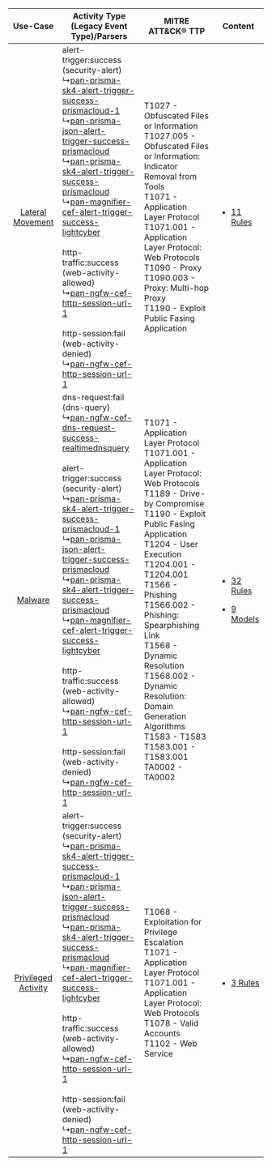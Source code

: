 |    Use-Case    | Activity Type (Legacy Event Type)/Parsers    | MITRE ATT&CK® TTP    | Content    |
|:----:| ---- | ---- | ---- |
|    [Lateral Movement](../../../UseCases/uc_lateral_movement.md)    |  alert-trigger:success (security-alert)<br> ↳[pan-prisma-sk4-alert-trigger-success-prismacloud-1](Ps/pC_panprismask4alerttriggersuccessprismacloud1.md)<br> ↳[pan-prisma-json-alert-trigger-success-prismacloud](Ps/pC_panprismajsonalerttriggersuccessprismacloud.md)<br> ↳[pan-prisma-sk4-alert-trigger-success-prismacloud](Ps/pC_panprismask4alerttriggersuccessprismacloud.md)<br> ↳[pan-magnifier-cef-alert-trigger-success-lightcyber](Ps/pC_panmagnifiercefalerttriggersuccesslightcyber.md)<br><br> http-traffic:success (web-activity-allowed)<br> ↳[pan-ngfw-cef-http-session-url-1](Ps/pC_panngfwcefhttpsessionurl1.md)<br><br> http-session:fail (web-activity-denied)<br> ↳[pan-ngfw-cef-http-session-url-1](Ps/pC_panngfwcefhttpsessionurl1.md)<br>    | T1027 - Obfuscated Files or Information<br>T1027.005 - Obfuscated Files or Information: Indicator Removal from Tools<br>T1071 - Application Layer Protocol<br>T1071.001 - Application Layer Protocol: Web Protocols<br>T1090 - Proxy<br>T1090.003 - Proxy: Multi-hop Proxy<br>T1190 - Exploit Public Fasing Application<br>    | [<ul><li>11 Rules</li></ul>](RM/r_m_palo_alto_networks_prisma_cloud_Lateral_Movement.md)    |
|    [Malware](../../../UseCases/uc_malware.md)    |  dns-request:fail (dns-query)<br> ↳[pan-ngfw-cef-dns-request-success-realtimednsquery](Ps/pC_panngfwcefdnsrequestsuccessrealtimednsquery.md)<br><br> alert-trigger:success (security-alert)<br> ↳[pan-prisma-sk4-alert-trigger-success-prismacloud-1](Ps/pC_panprismask4alerttriggersuccessprismacloud1.md)<br> ↳[pan-prisma-json-alert-trigger-success-prismacloud](Ps/pC_panprismajsonalerttriggersuccessprismacloud.md)<br> ↳[pan-prisma-sk4-alert-trigger-success-prismacloud](Ps/pC_panprismask4alerttriggersuccessprismacloud.md)<br> ↳[pan-magnifier-cef-alert-trigger-success-lightcyber](Ps/pC_panmagnifiercefalerttriggersuccesslightcyber.md)<br><br> http-traffic:success (web-activity-allowed)<br> ↳[pan-ngfw-cef-http-session-url-1](Ps/pC_panngfwcefhttpsessionurl1.md)<br><br> http-session:fail (web-activity-denied)<br> ↳[pan-ngfw-cef-http-session-url-1](Ps/pC_panngfwcefhttpsessionurl1.md)<br> | T1071 - Application Layer Protocol<br>T1071.001 - Application Layer Protocol: Web Protocols<br>T1189 - Drive-by Compromise<br>T1190 - Exploit Public Fasing Application<br>T1204 - User Execution<br>T1204.001 - T1204.001<br>T1566 - Phishing<br>T1566.002 - Phishing: Spearphishing Link<br>T1568 - Dynamic Resolution<br>T1568.002 - Dynamic Resolution: Domain Generation Algorithms<br>T1583 - T1583<br>T1583.001 - T1583.001<br>TA0002 - TA0002<br> | [<ul><li>32 Rules</li></ul><ul><li>9 Models</li></ul>](RM/r_m_palo_alto_networks_prisma_cloud_Malware.md) |
| [Privileged Activity](../../../UseCases/uc_privileged_activity.md) |  alert-trigger:success (security-alert)<br> ↳[pan-prisma-sk4-alert-trigger-success-prismacloud-1](Ps/pC_panprismask4alerttriggersuccessprismacloud1.md)<br> ↳[pan-prisma-json-alert-trigger-success-prismacloud](Ps/pC_panprismajsonalerttriggersuccessprismacloud.md)<br> ↳[pan-prisma-sk4-alert-trigger-success-prismacloud](Ps/pC_panprismask4alerttriggersuccessprismacloud.md)<br> ↳[pan-magnifier-cef-alert-trigger-success-lightcyber](Ps/pC_panmagnifiercefalerttriggersuccesslightcyber.md)<br><br> http-traffic:success (web-activity-allowed)<br> ↳[pan-ngfw-cef-http-session-url-1](Ps/pC_panngfwcefhttpsessionurl1.md)<br><br> http-session:fail (web-activity-denied)<br> ↳[pan-ngfw-cef-http-session-url-1](Ps/pC_panngfwcefhttpsessionurl1.md)<br>    | T1068 - Exploitation for Privilege Escalation<br>T1071 - Application Layer Protocol<br>T1071.001 - Application Layer Protocol: Web Protocols<br>T1078 - Valid Accounts<br>T1102 - Web Service<br>    | [<ul><li>3 Rules</li></ul>](RM/r_m_palo_alto_networks_prisma_cloud_Privileged_Activity.md)    |